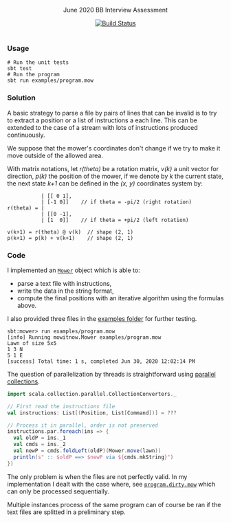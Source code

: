 
<p align="center">
  June 2020 BB Interview Assessment
</p>

<p align="center">
  <a href="https://github.com/mycaule/bb-assessment/actions"><img src="https://github.com/mycaule/bb-assessment/workflows/Scala%20CI/badge.svg?branch=master" alt="Build Status"></a>
  <br>
  <br>
</p>

### Usage
```
# Run the unit tests
sbt test
# Run the program
sbt run examples/program.mow
```

### Solution

A basic strategy to parse a file by pairs of lines that can be invalid is to try to extract a position or a list of instructions a each line. This can be extended to the case of a stream with lots of instructions produced continuously.

We suppose that the mower's coordinates don't change if we try to make it move outside of the allowed area.

With matrix notations, let *r(theta)* be a rotation matrix, *v(k)* a unit vector for direction, *p(k)* the position of the mower,
if we denote by *k* the current state, the next state *k+1* can be defined in the *(x, y)* coordinates system by:

```
           | [[ 0 1],
           | [-1 0]]    // if theta = -pi/2 (right rotation)
r(theta) = |
           | [[0 -1],
           | [1  0]]    // if theta = +pi/2 (left rotation)

v(k+1) = r(theta) @ v(k)  // shape (2, 1)
p(k+1) = p(k) + v(k+1)    // shape (2, 1)
```

### Code

I implemented an [`Mower`](src/main/scala/mowitnow/Mower.scala) object which is able to:
- parse a text file with instructions,
- write the data in the string format,
- compute the final positions with an iterative algorithm using the formulas above.

I also provided three files in the [examples folder](examples) for further testing.

```
sbt:mower> run examples/program.mow
[info] Running mowitnow.Mower examples/program.mow
Lawn of size 5x5
1 3 N
5 1 E
[success] Total time: 1 s, completed Jun 30, 2020 12:02:14 PM
```

The question of parallelization by threads is straightforward using [parallel collections](https://docs.scala-lang.org/overviews/parallel-collections/overview.html#map).

```scala
import scala.collection.parallel.CollectionConverters._

// First read the instructions file
val instructions: List[(Position, List[Command])] = ???

// Process it in parallel, order is not preserved
instructions.par.foreach(ins => {
  val oldP = ins._1
  val cmds = ins._2
  val newP = cmds.foldLeft(oldP)(Mower.move(lawn))
  println(s" :: $oldP ==> $newP via ${cmds.mkString}")
})
```

The only problem is when the files are not perfectly valid.
In my implementation I dealt with the case where, see [`program.dirty.mow`](examples/program.dirty.mow) which can only be processed sequentially.

Multiple instances process of the same program can of course be ran if the text files are splitted in a preliminary step.
